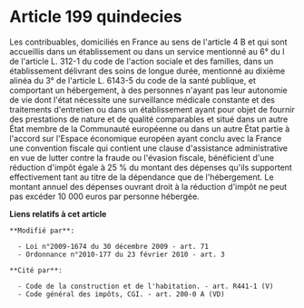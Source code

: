 # Article 199 quindecies

Les contribuables, domiciliés en France au sens de l'article 4 B et qui sont accueillis dans un établissement ou dans un
service mentionné au 6° du I de l'article L. 312-1 du code de l'action sociale et des familles, dans un établissement
délivrant des soins de longue durée, mentionné au dixième alinéa du 3° de l'article L. 6143-5 du code de la santé publique,
et comportant un hébergement, à des personnes n'ayant pas leur autonomie de vie dont l'état nécessite une surveillance
médicale constante et des traitements d'entretien ou dans un établissement ayant pour objet de fournir des prestations de
nature et de qualité comparables et situé dans un autre État membre de la Communauté européenne ou dans un autre État partie
à l'accord sur l'Espace économique européen ayant conclu avec la France une convention fiscale qui contient une clause
d'assistance administrative en vue de lutter contre la fraude ou l'évasion fiscale, bénéficient d'une réduction d'impôt égale
à 25 % du montant des dépenses qu'ils supportent effectivement tant au titre de la dépendance que de l'hébergement. Le
montant annuel des dépenses ouvrant droit à la réduction d'impôt ne peut pas excéder 10 000 euros par personne hébergée.

**Liens relatifs à cet article**

	**Modifié par**:

	  - Loi n°2009-1674 du 30 décembre 2009 - art. 71
	  - Ordonnance n°2010-177 du 23 février 2010 - art. 3

	**Cité par**:

	  - Code de la construction et de l'habitation. - art. R441-1 (V)
	  - Code général des impôts, CGI. - art. 200-0 A (VD)
